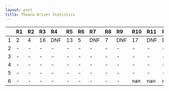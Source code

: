 ```yaml
---
layout: post 
title: Theano Driver Statistics
--- 
```


|    | R1   | R2   | R3   | R4   | R5   | R6   | R7   | R8   | R9   | R10   | R11   | R12   |
|---:|:-----|:-----|:-----|:-----|:-----|:-----|:-----|:-----|:-----|:------|:------|:------|
|  1 | 2    | 4    | 16   | DNF  | 13   | 5    | DNF  | 7    | DNF  | 17    | DNF   | DNF   |
|  2 | -    | -    | -    | -    | -    | -    | -    | -    | -    | -     | -     | -     |
|  3 | -    | -    | -    | -    | -    | -    | -    | -    | -    | -     | -     | -     |
|  4 | -    | -    | -    | -    | -    | -    | -    | -    | -    | -     | -     | -     |
|  5 | -    | -    | -    | -    | -    | -    | -    | -    | -    | -     | -     | -     |
|  6 | -    | -    | -    | -    | -    | -    | -    | -    | -    | nan   | nan   | nan   |